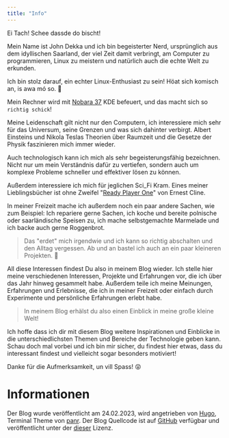 ```yaml
---
title: "Info"
---
```


Ei Tach!
Schee dassde do bischt!

Mein Name ist John Dekka und ich bin begeisterter Nerd, ursprünglich aus dem idyllischen Saarland, der viel Zeit damit verbringt, am Computer zu programmieren, Linux zu meistern und natürlich auch die echte Welt zu erkunden.

Ich bin stolz darauf, ein echter Linux-Enthusiast zu sein! Höat sich komisch an, is awa mó so. 🤔

Mein Rechner wird mit [Nobara 37](https://nobaraproject.org/) KDE befeuert, und das macht sich so `richtig schick`!

Meine Leidenschaft gilt nicht nur den Computern, ich interessiere mich sehr für das Universum, seine Grenzen und was sich dahinter verbirgt. Albert Einsteins und Nikola Teslas Theorien über Raumzeit und die Gesetze der Physik faszinieren mich immer wieder.

Auch technologisch kann ich mich als sehr begeisterungsfähig bezeichnen. Nicht nur um mein Verständnis dafür zu vertiefen, sondern auch um komplexe Probleme schneller und effektiver lösen zu können. 

Außerdem interessiere ich mich für jeglichen Sci_Fi Kram. Eines meiner Lieblingsbücher ist ohne Zweifel "[Ready Player One](https://de.m.wikipedia.org/wiki/Ready_Player_One_(Roman))" von Ernest Cline.

In meiner Freizeit mache ich außerdem noch ein paar andere Sachen, wie zum Beispiel: Ich repariere gerne Sachen, ich koche und bereite polnische oder saarländische Speisen zu, ich mache selbstgemachte Marmelade und ich backe auch gerne Roggenbrot.

>Das "erdet" mich irgendwie und ich kann so richtig abschalten und den Alltag vergessen. Ab und an bastel ich auch an ein paar kleineren Projekten. 🤏

All diese Interessen findest Du also in meinem Blog wieder. Ich stelle hier meine verschiedenen Interessen, Projekte und Erfahrungen vor, die ich über das Jahr hinweg gesammelt habe. Außerdem teile ich meine Meinungen, Erfahrungen und Erlebnisse, die ich in meiner Freizeit oder einfach durch Experimente und persönliche Erfahrungen erlebt habe.

>In meinem Blog erhälst du also einen Einblick in meine große kleine Welt!

Ich hoffe dass ich dir mit diesem Blog weitere Inspirationen und Einblicke in die unterschiedlichsten Themen und Bereiche der Technologie geben kann. Schau doch mal vorbei und ich bin mir sicher, du findest hier etwas, dass du interessant findest und vielleicht sogar besonders motiviert!

Danke für die Aufmerksamkeit, un vill Spass! 😝


# Informationen

Der Blog wurde veröffentlicht am 24.02.2023, wird angetrieben von [Hugo](https://gohugo.io/), Terminal Theme von [panr](https://github.com/panr/hugo-theme-terminal). Der Blog Quellcode ist auf [GitHub](https://github.com/John-Dekka/blog) verfügbar und veröffentlicht unter der [dieser](https://github.com/John-Dekka/john-dekka.github.io/blob/master/LIZENZ.md) Lizenz.